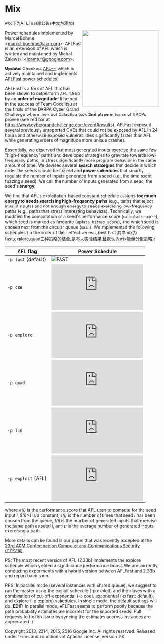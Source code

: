 # Mix

#以下为AFLFast原公告(中文为添加)

<a href="https://mboehme.github.io/paper/CCS16.pdf"><img src="https://mboehme.github.io/paper/CCS16.png" align="right" width="250"></a>
Power schedules implemented by Marcel Böhme \<marcel.boehme@acm.org\>. 
AFLFast is an extension of AFL which is written and maintained by 
Michal Zalewski \<lcamtuf@google.com\>.

**Update**: Checkout [AFL++](https://github.com/vanhauser-thc/AFLplusplus) which is actively maintained and implements AFLFast power schedules!

AFLFast is a fork of AFL that has been shown to outperform AFL 1.96b by an **order of magnitude**! It helped in the success of Team Codejitsu at the finals of the DARPA Cyber Grand Challenge where their bot Galactica took **2nd place** in terms of #POVs proven (see red bar at https://www.cybergrandchallenge.com/event#results). AFLFast exposed several previously unreported CVEs that could not be exposed by AFL in 24 hours and otherwise exposed vulnerabilities significantly faster than AFL while generating orders of magnitude more unique crashes. 

Essentially, we observed that most generated inputs exercise the same few "high-frequency" paths and developed strategies to gravitate towards low-frequency paths, to stress significantly more program behavior in the same amount of time. We devised several **search strategies** that decide in which order the seeds should be fuzzed and **power schedules** that smartly regulate the number of inputs generated from a seed (i.e., the time spent fuzzing a seed). We call the number of inputs generated from a seed, the seed's **energy**. 

We find that AFL's exploitation-based constant schedule assigns **too much energy to seeds exercising high-frequency paths** (e.g., paths that reject invalid inputs) and not enough energy to seeds exercising low-frequency paths (e.g., paths that stress interesting behaviors). Technically, we modified the computation of a seed's performance score (`calculate_score`), which seed is marked as favourite (`update_bitmap_score`), and which seed is chosen next from the circular queue (`main`). We implemented the following schedules (in the order of their effectiveness, best first   其中mix为fast,explore,quad三种策略的结合,是本人实验结果,且默认为mix能量分配策略):

| AFL flag | Power Schedule             | 
| ------------- | -------------------------- |
| `-p fast` (default)| ![FAST](http://latex.codecogs.com/gif.latex?p(i)=\\min\\left(\\frac{\\alpha(i)}{\\beta}\\cdot\\frac{2^{s(i)}}{f(i)},M\\right))  |
| `-p coe` | ![COE](http://latex.codecogs.com/gif.latex?p%28i%29%3D%5Cbegin%7Bcases%7D%200%20%26%20%5Ctext%7B%20if%20%7D%20f%28i%29%20%3E%20%5Cmu%5C%5C%20%5Cmin%5Cleft%28%5Cfrac%7B%5Calpha%28i%29%7D%7B%5Cbeta%7D%5Ccdot%202%5E%7Bs%28i%29%7D%2C%20M%5Cright%29%20%26%20%5Ctext%7B%20otherwise.%7D%20%5Cend%7Bcases%7D) |
| `-p explore` | ![EXPLORE](http://latex.codecogs.com/gif.latex?p%28i%29%3D%5Cfrac%7B%5Calpha%28i%29%7D%7B%5Cbeta%7D) |
| `-p quad` | ![QUAD](http://latex.codecogs.com/gif.latex?p%28i%29%20%3D%20%5Cmin%5Cleft%28%5Cfrac%7B%5Calpha%28i%29%7D%7B%5Cbeta%7D%5Ccdot%5Cfrac%7Bs%28i%29%5E2%7D%7Bf%28i%29%7D%2CM%5Cright%29) |
| `-p lin` | ![LIN](http://latex.codecogs.com/gif.latex?p%28i%29%20%3D%20%5Cmin%5Cleft%28%5Cfrac%7B%5Calpha%28i%29%7D%7B%5Cbeta%7D%5Ccdot%5Cfrac%7Bs%28i%29%7D%7Bf%28i%29%7D%2CM%5Cright%29) |
| `-p exploit` (AFL) | ![LIN](http://latex.codecogs.com/gif.latex?p%28i%29%20%3D%20%5Calpha%28i%29) |
where *α(i)* is the performance score that AFL uses to compute for the seed input *i*, *β(i)>1* is a constant, *s(i)* is the number of times that seed *i* has been chosen from the queue, *f(i)* is the number of generated inputs that exercise the same path as seed *i*, and *μ* is the average number of generated inputs exercising a path.
  
More details can be found in our paper that was recently accepted at the [23rd ACM Conference on Computer and Communications Security (CCS'16)](https://www.sigsac.org/ccs/CCS2016/accepted-papers/).

PS: The most recent version of AFL (2.33b) implements the explore schedule which yielded a significance performance boost. We are currently conducting experiments with a hybrid version between AFLFast and 2.33b and report back soon.

PPS: In parallel mode (several instances with shared queue), we suggest to run the master using the exploit schedule (-p exploit) and the slaves with a combination of cut-off-exponential (-p coe), exponential (-p fast; default), and explore (-p explore) schedules. In single mode, the default settings will do. **EDIT:** In parallel mode, AFLFast seems to perform poorly because the path probability estimates are incorrect for the imported seeds. Pull requests to fix this issue by syncing the estimates accross instances are appreciated :)

Copyright 2013, 2014, 2015, 2016 Google Inc. All rights reserved.
Released under terms and conditions of Apache License, Version 2.0.

